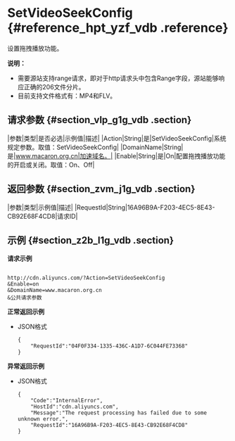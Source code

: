 # SetVideoSeekConfig {#reference_hpt_yzf_vdb .reference}

设置拖拽播放功能。

**说明：** 

-   需要源站支持range请求，即对于http请求头中包含Range字段，源站能够响应正确的206文件分片。
-   目前支持文件格式有：MP4和FLV。

## 请求参数 {#section_vlp_g1g_vdb .section}

|参数|类型|是否必选|示例值|描述|
|Action|String|是|SetVideoSeekConfig|系统规定参数。取值：SetVideoSeekConfig|
|DomainName|String|是|www.macaron.org.cn|加速域名。|
|Enable|String|是|On|配置拖拽播放功能的开启或关闭。取值：On、Off|

## 返回参数 {#section_zvm_j1g_vdb .section}

|参数|类型|示例值|描述|
|RequestId|String|16A96B9A-F203-4EC5-8E43-CB92E68F4CD8|请求ID|

## 示例 {#section_z2b_l1g_vdb .section}

**请求示例**

```

http://cdn.aliyuncs.com/?Action=SetVideoSeekConfig
&Enable=on
&DomainName=www.macaron.org.cn
&公共请求参数
```

**正常返回示例**

-   JSON格式

    ```
    {
        "RequestId":"04F0F334-1335-436C-A1D7-6C044FE73368"
    }
    ```


**异常返回示例**

-   JSON格式

    ```
    {
        "Code":"InternalError",
        "HostId":"cdn.aliyuncs.com",
        "Message":"The request processing has failed due to some unknown error.",
        "RequestId":"16A96B9A-F203-4EC5-8E43-CB92E68F4CD8"
    }
    ```



